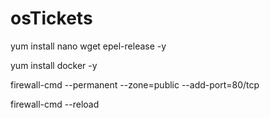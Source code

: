 # osTickets

yum install nano wget epel-release -y

yum install docker -y

firewall-cmd --permanent --zone=public --add-port=80/tcp

firewall-cmd --reload

